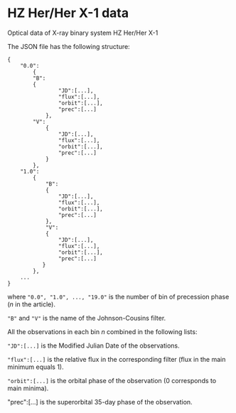# HZ Her/Her X-1 data
Optical data of X-ray binary system HZ Her/Her X-1

The JSON file has the following structure:
```
{
	"0.0":
    	{
		"B":
		{
	      		"JD":[...],
	      		"flux":[...],
	      		"orbit":[...],
	      		"prec":[...]
	    	},
	  	"V":
	    	{
	      		"JD":[...],
	      		"flux":[...],
	      		"orbit":[...],
	      		"prec":[...]
	    	}
    	},
  	"1.0":
    	{
	    	"B":
	      	{
	        	"JD":[...],
	        	"flux":[...],
	        	"orbit":[...],
	        	"prec":[...]
	      	},
	    	"V":
	      	{
	        	"JD":[...],
	        	"flux":[...],
	        	"orbit":[...],
	        	"prec":[...]
	       }
    	},
    ...	
}
```

where `"0.0", "1.0", ..., "19.0"` is the number of bin of precession phase (*n* in the article).

`"B"` and `"V"` is the name of the Johnson-Cousins filter.


All the observations in each bin *n* combined in the following lists: 

`"JD":[...]` is the Modified Julian Date of the observations.

`"flux":[...]` is the relative flux in the corresponding filter (flux in the main minimum equals 1).

`"orbit":[...]` is the orbital phase of the observation (0 corresponds to main minima).

"prec":[...] is the superorbital 35-day phase of the observation.

